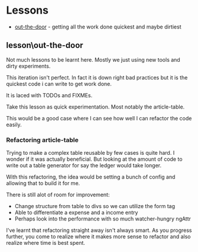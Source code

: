 # Lessons

* [out-the-door](#lesson\out-the-door) - getting all the work done quickest and maybe dirtiest

## lesson\out-the-door

Not much lessons to be learnt here. Mostly we just using new tools and dirty experiments.

This iteration isn't perfect. In fact it is down right bad practices but it is the quickest code i can write to get work done.

It is laced with TODOs and FIXMEs.

Take this lesson as quick experimentation. Most notably the article-table.

This would be a good case where I can see how well I can refactor the code easily.

### Refactoring article-table

Trying to make a complex table reusable by few cases is quite hard. I wonder if it was actually beneficial. But looking at the amount of code to write out a table generator for say the ledger would take longer.

With this refactoring, the idea would be setting a bunch of config and allowing that to build it for me.

There is still alot of room for improvement:
- Change structure from table to divs so we can utilize the form tag
- Able to differentiate a expense and a income entry
- Perhaps look into the performance with so much watcher-hungry ngAttr

I've learnt that refactoring straight away isn't always smart. As you progress further, you come to realize where it makes more sense to refactor and also realize where time is best spent.
